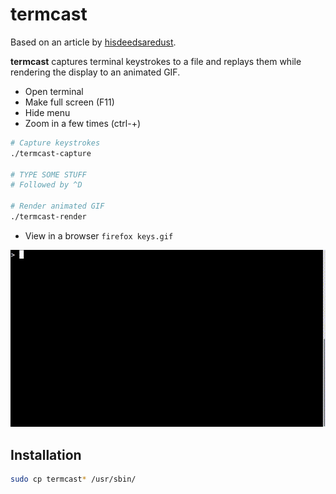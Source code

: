 # termcast
Based on an article by [hisdeedsaredust](https://github.com/hisdeedsaredust).

**termcast** captures terminal keystrokes to a file and replays them while
rendering the display to an animated GIF.

- Open terminal
- Make full screen (F11)
- Hide menu
- Zoom in a few times (ctrl-+)

```bash
# Capture keystrokes
./termcast-capture

# TYPE SOME STUFF
# Followed by ^D

# Render animated GIF
./termcast-render
```

- View in a browser ```firefox keys.gif```

![](https://raw.githubusercontent.com/deanturpin/feedback/master/examples/echo/keys.gif)

## Installation
```bash
sudo cp termcast* /usr/sbin/
```
